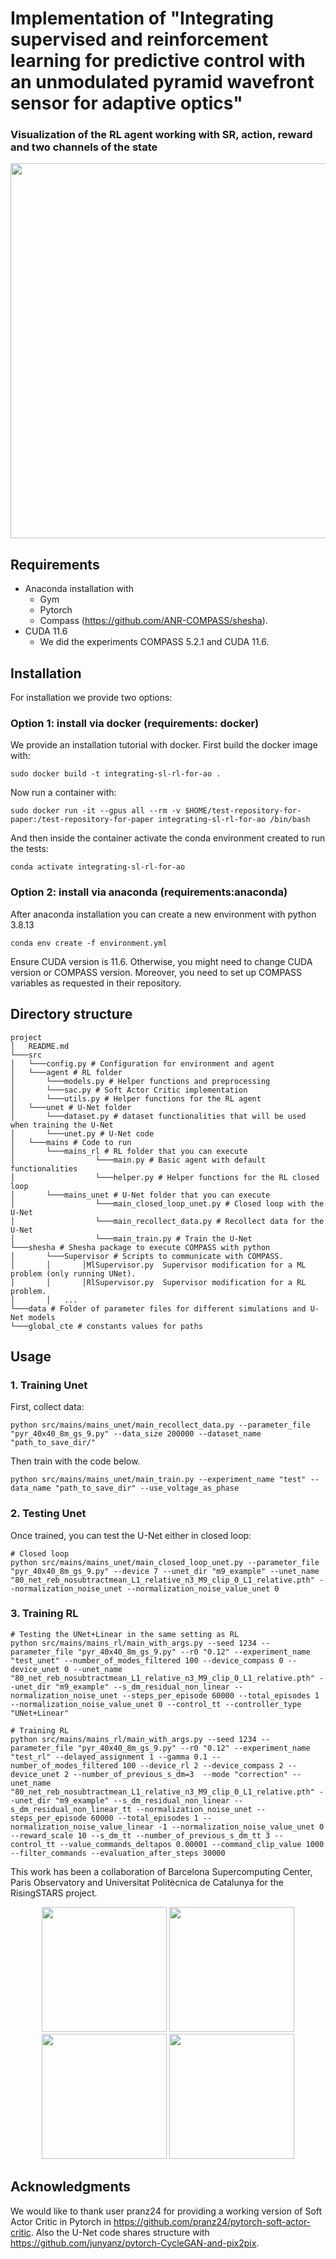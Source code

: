 # Implementation of "Integrating supervised and reinforcement learning for predictive control with an unmodulated pyramid wavefront sensor for adaptive optics"

### Visualization of the RL agent working with SR, action, reward and two channels of the state

<div align="center">
    <img src="https://gitlab.com/Tomeu/test-repository-for-paper/-/raw/main/img/visualisation.gif" width="600">
</div>

## Requirements

+ Anaconda installation with
    - Gym
    - Pytorch
    - Compass (https://github.com/ANR-COMPASS/shesha).
+ CUDA 11.6
    - We did the experiments COMPASS 5.2.1 and CUDA 11.6.

## Installation

For installation we provide two options:

### Option 1: install via docker (requirements: docker)

We provide an installation tutorial with docker. First build the docker image with:

```
sudo docker build -t integrating-sl-rl-for-ao .
```

Now run a container with:

```
sudo docker run -it --gpus all --rm -v $HOME/test-repository-for-paper:/test-repository-for-paper integrating-sl-rl-for-ao /bin/bash
```

And then inside the container activate the conda environment created to run the tests:
```
conda activate integrating-sl-rl-for-ao
```

### Option 2: install via anaconda (requirements:anaconda)

After anaconda installation you can create a new environment with python 3.8.13

```
conda env create -f environment.yml
```

Ensure CUDA version is 11.6. Otherwise, you might need to change CUDA version or COMPASS version. Moreover, you need to set up COMPASS variables as requested in their repository.


## Directory structure

```
project
│   README.md
└───src
│   └───config.py # Configuration for environment and agent
│   └───agent # RL folder
│       └───models.py # Helper functions and preprocessing
│       └───sac.py # Soft Actor Critic implementation
│       └───utils.py # Helper functions for the RL agent
│   └───unet # U-Net folder
│       └───dataset.py # dataset functionalities that will be used when training the U-Net
│       └───unet.py # U-Net code
│   └───mains # Code to run
│       └───mains_rl # RL folder that you can execute
│                  └───main.py # Basic agent with default functionalities
│                  └───helper.py # Helper functions for the RL closed loop
│       └───mains_unet # U-Net folder that you can execute
│                  └───main_closed_loop_unet.py # Closed loop with the U-Net
│                  └───main_recollect_data.py # Recollect data for the U-Net
│                  └───main_train.py # Train the U-Net
└───shesha # Shesha package to execute COMPASS with python
│       └───Supervisor # Scripts to communicate with COMPASS.
│       │       │MlSupervisor.py  Supervisor modification for a ML problem (only running UNet).
│       │       │RlSupervisor.py  Supervisor modification for a RL problem.
│       │   ...
└───data # Folder of parameter files for different simulations and U-Net models
└───global_cte # constants values for paths
```

## Usage

### 1. Training Unet

First, collect data:

```
python src/mains/mains_unet/main_recollect_data.py --parameter_file "pyr_40x40_8m_gs_9.py" --data_size 200000 --dataset_name "path_to_save_dir/"
```

Then train with the code below.

```
python src/mains/mains_unet/main_train.py --experiment_name "test" --data_name "path_to_save_dir" --use_voltage_as_phase
```

### 2. Testing Unet

Once trained, you can test the U-Net either in closed loop:

```
# Closed loop
python src/mains/mains_unet/main_closed_loop_unet.py --parameter_file "pyr_40x40_8m_gs_9.py" --device 7 --unet_dir "m9_example" --unet_name "80_net_reb_nosubtractmean_L1_relative_n3_M9_clip_0_L1_relative.pth" --normalization_noise_unet --normalization_noise_value_unet 0
```

### 3. Training RL


```
# Testing the UNet+Linear in the same setting as RL
python src/mains/mains_rl/main_with_args.py --seed 1234 --parameter_file "pyr_40x40_8m_gs_9.py" --r0 "0.12" --experiment_name "test_unet" --number_of_modes_filtered 100 --device_compass 0 --device_unet 0 --unet_name "80_net_reb_nosubtractmean_L1_relative_n3_M9_clip_0_L1_relative.pth" --unet_dir "m9_example" --s_dm_residual_non_linear --normalization_noise_unet --steps_per_episode 60000 --total_episodes 1 --normalization_noise_value_unet 0 --control_tt --controller_type "UNet+Linear"

# Training RL
python src/mains/mains_rl/main_with_args.py --seed 1234 --parameter_file "pyr_40x40_8m_gs_9.py" --r0 "0.12" --experiment_name "test_rl" --delayed_assignment 1 --gamma 0.1 --number_of_modes_filtered 100 --device_rl 2 --device_compass 2 --device_unet 2 --number_of_previous_s_dm=3  --mode "correction" --unet_name "80_net_reb_nosubtractmean_L1_relative_n3_M9_clip_0_L1_relative.pth" --unet_dir "m9_example" --s_dm_residual_non_linear --s_dm_residual_non_linear_tt --normalization_noise_unet --steps_per_episode 60000 --total_episodes 1 --normalization_noise_value_linear -1 --normalization_noise_value_unet 0 --reward_scale 10 --s_dm_tt --number_of_previous_s_dm_tt 3 --control_tt --value_commands_deltapos 0.00001 --command_clip_value 1000 --filter_commands --evaluation_after_steps 30000
```

This work has been a collaboration of Barcelona Supercomputing Center, Paris Observatory and Universitat Politècnica de Catalunya for the RisingSTARS project.

<div align="center">
  <img src="https://gitlab.com/Tomeu/test-repository-for-paper/-/raw/main/img/Image1.png" width="200" />
  <img src="https://gitlab.com/Tomeu/test-repository-for-paper/-/raw/main/img/Image2.png" width="200" />
  <img src="https://gitlab.com/Tomeu/test-repository-for-paper/-/raw/main/img/Image3.jpg" width="200" />
  <img src="https://gitlab.com/Tomeu/test-repository-for-paper/-/raw/main/img/Image4.png" width="200" />
</div>

## Acknowledgments

We would like to thank user pranz24 for providing a working version of Soft Actor Critic in Pytorch in https://github.com/pranz24/pytorch-soft-actor-critic. Also the U-Net code shares structure with https://github.com/junyanz/pytorch-CycleGAN-and-pix2pix.